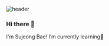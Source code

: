 ![header](https://capsule-render.vercel.app/api?type=slice&reversal=true&color=gradient)
### Hi there 👋
I'm Sujeong Bae!
I’m currently learning🌱 



<!--
**sjbae77/sjbae77** is a ✨ _special_ ✨ repository because its `README.md` (this file) appears on your GitHub profile.

Here are some ideas to get you started:

- 🔭 I’m currently working on ...
- 🌱 I’m currently learning ...
- 👯 I’m looking to collaborate on ...
- 🤔 I’m looking for help with ...
- 💬 Ask me about ...
- 📫 How to reach me: ...
- 😄 Pronouns: ...
- ⚡ Fun fact: ...
-->
